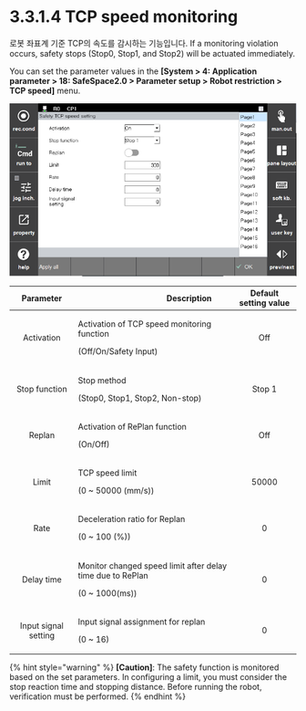 ﻿# 3.3.1.4 TCP speed monitoring

로봇 좌표계 기준 TCP의 속도를 감시하는 기능입니다. If a monitoring violation occurs, safety stops (Stop0, Stop1, and Stop2) will be actuated immediately.

You can set the parameter values in the **\[System > 4: Application parameter > 18: SafeSpace2.0 > Parameter setup > Robot restriction > TCP speed]** menu.

![Window for setting TCP speed parameters](../../../_assets/tcp_speed_param.png)

| **Parameter** | 　　　　　　　　　**Description**                                                  |  **Default setting value** |
| :------: | ---------------------------------------------------------------- | :---------: |
| Activation | <p>Activation of TCP speed monitoring function</p><p>(Off/On/Safety Input)</p> |   Off  |
| Stop function |   <p>Stop method</p><p>(Stop0, Stop1, Stop2, Non-stop)</p>  | Stop 1 |
| Replan |   <p>Activation of RePlan function</p><p>(On/Off)</p>  |  Off |
| Limit |   <p>TCP speed limit</p><p>(0 ~ 50000 (mm/s))</p>  | 50000 |
| Rate |   <p>Deceleration ratio for Replan</p><p>(0 ~ 100 (%))</p>  | 0 |
| Delay time |   <p>Monitor changed speed limit after delay time due to RePlan</p><p>(0 ~ 1000(ms))</p>  | 0 |
| Input signal setting |   <p> Input signal assignment for replan</p><p>(0 ~ 16)</p>  |  0 |

{% hint style="warning" %}
**\[Caution]**: The safety function is monitored based on the set parameters. In configuring a limit, you must consider the stop reaction time and stopping distance. Before running the robot, verification must be performed.
{% endhint %}
 